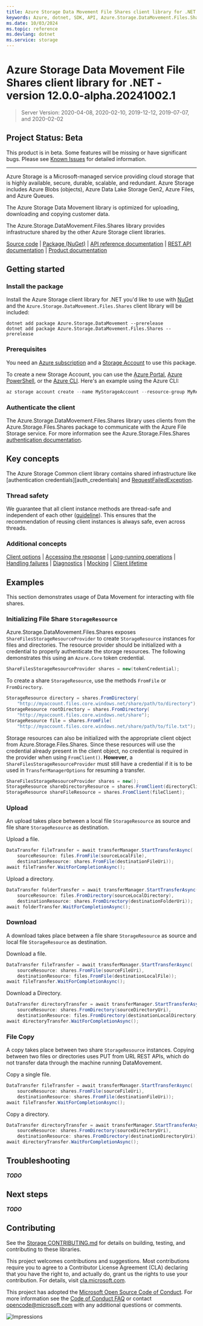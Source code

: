 ```yaml
---
title: Azure Storage Data Movement File Shares client library for .NET
keywords: Azure, dotnet, SDK, API, Azure.Storage.DataMovement.Files.Shares, storage
ms.date: 10/03/2024
ms.topic: reference
ms.devlang: dotnet
ms.service: storage
---
```

# Azure Storage Data Movement File Shares client library for .NET - version 12.0.0-alpha.20241002.1 


> Server Version: 2020-04-08, 2020-02-10, 2019-12-12, 2019-07-07, and 2020-02-02

## Project Status: Beta

This product is in beta. Some features will be missing or have significant bugs. Please see [Known Issues](https://github.com/Azure/azure-sdk-for-net/blob/main/sdk/storage/Azure.Storage.DataMovement/KnownIssues.md) for detailed information.

---

Azure Storage is a Microsoft-managed service providing cloud storage that is
highly available, secure, durable, scalable, and redundant. Azure Storage
includes Azure Blobs (objects), Azure Data Lake Storage Gen2, Azure Files,
and Azure Queues.

The Azure Storage Data Movement library is optimized for uploading, downloading and
copying customer data.

The Azure.Storage.DataMovement.Files.Shares library provides infrastructure shared by the other
Azure Storage client libraries.

[Source code][source] | [Package (NuGet)][package] | [API reference documentation][docs] | [REST API documentation][rest_docs] | [Product documentation][product_docs]

## Getting started

### Install the package

Install the Azure Storage client library for .NET you'd like to use with
[NuGet][nuget] and the `Azure.Storage.DataMovement.Files.Shares` client library will be included:

```dotnetcli
dotnet add package Azure.Storage.DataMovement --prerelease
dotnet add package Azure.Storage.DataMovement.Files.Shares --prerelease
```

### Prerequisites

You need an [Azure subscription][azure_sub] and a
[Storage Account][storage_account_docs] to use this package.

To create a new Storage Account, you can use the [Azure Portal][storage_account_create_portal],
[Azure PowerShell][storage_account_create_ps], or the [Azure CLI][storage_account_create_cli].
Here's an example using the Azure CLI:

```Powershell
az storage account create --name MyStorageAccount --resource-group MyResourceGroup --location westus --sku Standard_LRS
```

### Authenticate the client
The Azure.Storage.DataMovement.Files.Shares library uses clients from the Azure.Storage.Files.Shares package to communicate with the Azure File Storage service. For more information see the Azure.Storage.Files.Shares [authentication documentation](https://github.com/Azure/azure-sdk-for-net/tree/main/sdk/storage/Azure.Storage.Files.Shares#authenticate-the-client).

## Key concepts

The Azure Storage Common client library contains shared infrastructure like
[authentication credentials][auth_credentials] and [RequestFailedException][RequestFailedException].

### Thread safety
We guarantee that all client instance methods are thread-safe and independent of each other ([guideline](https://azure.github.io/azure-sdk/dotnet_introduction.html#dotnet-service-methods-thread-safety)). This ensures that the recommendation of reusing client instances is always safe, even across threads.

### Additional concepts
<!-- CLIENT COMMON BAR -->
[Client options](https://github.com/Azure/azure-sdk-for-net/blob/main/sdk/core/Azure.Core/README.md#configuring-service-clients-using-clientoptions) |
[Accessing the response](https://github.com/Azure/azure-sdk-for-net/blob/main/sdk/core/Azure.Core/README.md#accessing-http-response-details-using-responset) |
[Long-running operations](https://github.com/Azure/azure-sdk-for-net/blob/main/sdk/core/Azure.Core/README.md#consuming-long-running-operations-using-operationt) |
[Handling failures](https://github.com/Azure/azure-sdk-for-net/blob/main/sdk/core/Azure.Core/README.md#reporting-errors-requestfailedexception) |
[Diagnostics](https://github.com/Azure/azure-sdk-for-net/blob/main/sdk/core/Azure.Core/samples/Diagnostics.md) |
[Mocking](https://learn.microsoft.com/dotnet/azure/sdk/unit-testing-mocking) |
[Client lifetime](https://devblogs.microsoft.com/azure-sdk/lifetime-management-and-thread-safety-guarantees-of-azure-sdk-net-clients/)
<!-- CLIENT COMMON BAR -->

## Examples

This section demonstrates usage of Data Movement for interacting with file shares.

### Initializing File Share `StorageResource`

Azure.Storage.DataMovement.Files.Shares exposes `ShareFilesStorageResourceProvider` to create `StorageResource` instances for files and directories. The resource provider should be initialized with a credential to properly authenticate the storage resources. The following demonstrates this using an `Azure.Core` token credential.

```C# Snippet:MakeProvider_TokenCredential_Shares
ShareFilesStorageResourceProvider shares = new(tokenCredential);
```

To create a share `StorageResource`, use the methods `FromFile` or `FromDirectory`.

```C# Snippet:ResourceConstruction_Shares
StorageResource directory = shares.FromDirectory(
    "http://myaccount.files.core.windows.net/share/path/to/directory");
StorageResource rootDirectory = shares.FromDirectory(
    "http://myaccount.files.core.windows.net/share");
StorageResource file = shares.FromFile(
    "http://myaccount.files.core.windows.net/share/path/to/file.txt");
```

Storage resources can also be initialized with the appropriate client object from Azure.Storage.Files.Shares. Since these resources will use the credential already present in the client object, no credential is required in the provider when using `FromClient()`. **However**, a `ShareFilesStorageResourceProvider` must still have a credential if it is to be used in `TransferManagerOptions` for resuming a transfer.

```C# Snippet:ResourceConstruction_FromClients_Shares
ShareFilesStorageResourceProvider shares = new();
StorageResource shareDirectoryResource = shares.FromClient(directoryClient);
StorageResource shareFileResource = shares.FromClient(fileClient);
```

### Upload

An upload takes place between a local file `StorageResource` as source and file share `StorageResource` as destination.

Upload a file.

```C# Snippet:SimplefileUpload_Shares
DataTransfer fileTransfer = await transferManager.StartTransferAsync(
    sourceResource: files.FromFile(sourceLocalFile),
    destinationResource: shares.FromFile(destinationFileUri));
await fileTransfer.WaitForCompletionAsync();
```

Upload a directory.

```C# Snippet:SimpleDirectoryUpload_Shares
DataTransfer folderTransfer = await transferManager.StartTransferAsync(
    sourceResource: files.FromDirectory(sourceLocalDirectory),
    destinationResource: shares.FromDirectory(destinationFolderUri));
await folderTransfer.WaitForCompletionAsync();
```

### Download

A download takes place between a file share `StorageResource` as source and local file `StorageResource` as destination.

Download a file.

```C# Snippet:SimpleFileDownload_Shares
DataTransfer fileTransfer = await transferManager.StartTransferAsync(
    sourceResource: shares.FromFile(sourceFileUri),
    destinationResource: files.FromFile(destinationLocalFile));
await fileTransfer.WaitForCompletionAsync();
```

Download a Directory.

```C# Snippet:SimpleDirectoryDownload_Shares
DataTransfer directoryTransfer = await transferManager.StartTransferAsync(
    sourceResource: shares.FromDirectory(sourceDirectoryUri),
    destinationResource: files.FromDirectory(destinationLocalDirectory));
await directoryTransfer.WaitForCompletionAsync();
```

### File Copy

A copy takes place between two share `StorageResource` instances. Copying between two files or directories uses PUT from URL REST APIs, which do not transfer data through the machine running DataMovement.

Copy a single file.

```C# Snippet:s2sCopyFile_Shares
DataTransfer fileTransfer = await transferManager.StartTransferAsync(
    sourceResource: shares.FromFile(sourceFileUri),
    destinationResource: shares.FromFile(destinationFileUri));
await fileTransfer.WaitForCompletionAsync();
```

Copy a directory.

```C# Snippet:s2sCopyDirectory_Shares
DataTransfer directoryTransfer = await transferManager.StartTransferAsync(
    sourceResource: shares.FromDirectory(sourceDirectoryUri),
    destinationResource: shares.FromDirectory(destinationDirectoryUri));
await directoryTransfer.WaitForCompletionAsync();
```

## Troubleshooting

***TODO***

## Next steps

***TODO***

## Contributing

See the [Storage CONTRIBUTING.md][storage_contrib] for details on building,
testing, and contributing to these libraries.

This project welcomes contributions and suggestions.  Most contributions require
you to agree to a Contributor License Agreement (CLA) declaring that you have
the right to, and actually do, grant us the rights to use your contribution. For
details, visit [cla.microsoft.com][cla].

This project has adopted the [Microsoft Open Source Code of Conduct][coc].
For more information see the [Code of Conduct FAQ][coc_faq]
or contact [opencode@microsoft.com][coc_contact] with any
additional questions or comments.

![Impressions](https://azure-sdk-impressions.azurewebsites.net/api/impressions/azure-sdk-for-net%2Fsdk%2Fstorage%2FAzure.Storage.Common%2FREADME.png)

<!-- LINKS -->
[source]: https://github.com/Azure/azure-sdk-for-net/tree/main/sdk/storage/Azure.Storage.Common/src
[package]: https://www.nuget.org/packages/Azure.Storage.Common/
[docs]: /dotnet/api/azure.storage
[rest_docs]: /rest/api/storageservices/
[product_docs]: /azure/storage/
[nuget]: https://www.nuget.org/
[storage_account_docs]: /azure/storage/common/storage-account-overview
[storage_account_create_ps]: /azure/storage/common/storage-quickstart-create-account?tabs=azure-powershell
[storage_account_create_cli]: /azure/storage/common/storage-quickstart-create-account?tabs=azure-cli
[storage_account_create_portal]: /azure/storage/common/storage-quickstart-create-account?tabs=azure-portal
[azure_cli]: /cli/azure
[azure_sub]: https://azure.microsoft.com/free/dotnet/
[RequestFailedException]: https://github.com/Azure/azure-sdk-for-net/tree/main/sdk/core/Azure.Core/src/RequestFailedException.cs
[error_codes]: /rest/api/storageservices/common-rest-api-error-codes
[samples]: https://github.com/Azure/azure-sdk-for-net/tree/main/sdk/storage/Azure.Storage.DataMovement.Files.Shares/samples
[storage_contrib]: https://github.com/Azure/azure-sdk-for-net/blob/main/sdk/storage/CONTRIBUTING.md
[cla]: https://cla.microsoft.com
[coc]: https://opensource.microsoft.com/codeofconduct/
[coc_faq]: https://opensource.microsoft.com/codeofconduct/faq/
[coc_contact]: mailto:opencode@microsoft.com

